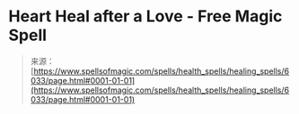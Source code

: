 <!--yml
category: 未分类
date: 2024-06-12 18:40:32
-->

# Heart Heal after a Love - Free Magic Spell

> 来源：[https://www.spellsofmagic.com/spells/health_spells/healing_spells/6033/page.html#0001-01-01](https://www.spellsofmagic.com/spells/health_spells/healing_spells/6033/page.html#0001-01-01)
